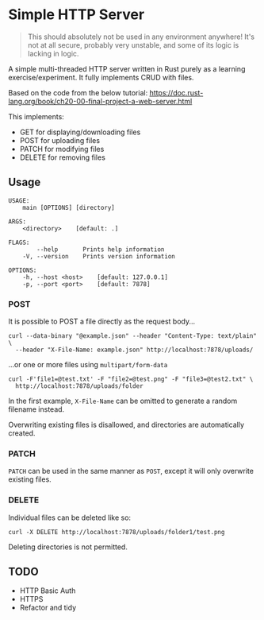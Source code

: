 # Simple HTTP Server

> This should absolutely not be used in any environment anywhere! 
> It's not at all secure, probably very unstable, and some of its logic is lacking in logic.

A simple multi-threaded HTTP server written in Rust purely as a learning exercise/experiment. 
It fully implements CRUD with files.

Based on the code from the below tutorial:
<https://doc.rust-lang.org/book/ch20-00-final-project-a-web-server.html>

This implements:
- GET for displaying/downloading files
- POST for uploading files
- PATCH for modifying files
- DELETE for removing files

## Usage

```
USAGE:
    main [OPTIONS] [directory]

ARGS:
    <directory>    [default: .]

FLAGS:
        --help       Prints help information
    -V, --version    Prints version information

OPTIONS:
    -h, --host <host>    [default: 127.0.0.1]
    -p, --port <port>    [default: 7878]
```

### POST

It is possible to POST a file directly as the request body...

```shell
curl --data-binary "@example.json" --header "Content-Type: text/plain" \
  --header "X-File-Name: example.json" http://localhost:7878/uploads/
```

...or one or more files using `multipart/form-data`

```shell
curl -F'file1=@test.txt' -F "file2=@test.png" -F "file3=@test2.txt" \ 
  http://localhost:7878/uploads/folder
```

In the first example, `X-File-Name` can be omitted to generate a random filename instead.

Overwriting existing files is disallowed, and directories are automatically created.

### PATCH

`PATCH` can be used in the same manner as `POST`, except it will only overwrite existing files.

### DELETE

Individual files can be deleted like so:

```shell
curl -X DELETE http://localhost:7878/uploads/folder1/test.png
```

Deleting directories is not permitted.

## TODO

- HTTP Basic Auth
- HTTPS
- Refactor and tidy